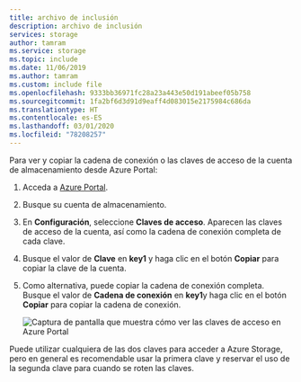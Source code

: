 ```yaml
---
title: archivo de inclusión
description: archivo de inclusión
services: storage
author: tamram
ms.service: storage
ms.topic: include
ms.date: 11/06/2019
ms.author: tamram
ms.custom: include file
ms.openlocfilehash: 9333bb36971fc28a23a443e50d191abeef05b758
ms.sourcegitcommit: 1fa2bf6d3d91d9eaff4d083015e2175984c686da
ms.translationtype: HT
ms.contentlocale: es-ES
ms.lasthandoff: 03/01/2020
ms.locfileid: "78208257"
---
```

Para ver y copiar la cadena de conexión o las claves de acceso de la cuenta de almacenamiento desde Azure Portal:

1. Acceda a [Azure Portal](https://portal.azure.com).
2. Busque su cuenta de almacenamiento.
3. En **Configuración**, seleccione **Claves de acceso**. Aparecen las claves de acceso de la cuenta, así como la cadena de conexión completa de cada clave.
4. Busque el valor de **Clave** en **key1** y haga clic en el botón **Copiar** para copiar la clave de la cuenta.
5. Como alternativa, puede copiar la cadena de conexión completa. Busque el valor de **Cadena de conexión** en **key1**y haga clic en el botón **Copiar** para copiar la cadena de conexión.

    ![Captura de pantalla que muestra cómo ver las claves de acceso en Azure Portal](media/storage-view-keys-include/portal-connection-string.png)

Puede utilizar cualquiera de las dos claves para acceder a Azure Storage, pero en general es recomendable usar la primera clave y reservar el uso de la segunda clave para cuando se roten las claves.
